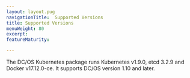 ```yaml
---
layout: layout.pug
navigationTitle:  Supported Versions
title: Supported Versions
menuWeight: 80
excerpt:
featureMaturity:

---
```


The DC/OS Kubernetes package runs Kubernetes v1.9.0, etcd 3.2.9 and Docker v17.12.0-ce. It supports DC/OS version 1.10 and later.
